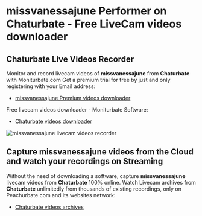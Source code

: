 # missvanessajune Performer on Chaturbate - Free LiveCam videos downloader

## Chaturbate Live Videos Recorder

Monitor and record livecam videos of **missvanessajune** from **Chaturbate** with Moniturbate.com
Get a premium trial for free by just and only registering with your Email address:
* [missvanessajune Premium videos downloader](https://moniturbate.com/request-demo-licence-key.html)

Free livecam videos downloader - Moniturbate Software:
* [Chaturbate videos downloader](https://moniturbate.com/moniturbate-download-software.html)

![missvanessajune livecam videos recorder](https://peachurnet.com/templates/moniturbate-software.png)


## Capture missvanessajune videos from the Cloud and watch your recordings on Streaming

Without the need of downloading a software, capture **missvanessajune** livecam videos from **Chaturbate** 100% online.
Watch Livecam archives from **Chaturbate** unlimitedly from thousands of existing recordings, only on Peachurbate.com and its websites network:
* [Chaturbate videos archives](https://peachurnet.com/)